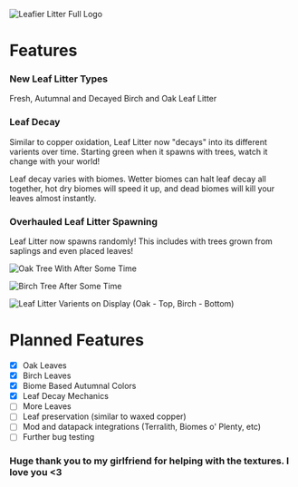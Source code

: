 ![Leafier Litter Full Logo](https://cdn.modrinth.com/data/cached_images/a4cbd96ce2fd72aeccccd5882f677aa9e3abef78.png)

# Features
### New Leaf Litter Types

Fresh, Autumnal and Decayed Birch and Oak Leaf Litter

### Leaf Decay

Similar to copper oxidation, Leaf Litter now "decays" into its different varients over time. Starting green when it spawns with trees, watch it change with your world!

Leaf decay varies with biomes. Wetter biomes can halt leaf decay all together, hot dry biomes will speed it up, and dead biomes will kill your leaves almost instantly.

### Overhauled Leaf Litter Spawning

Leaf Litter now spawns randomly! This includes with trees grown from saplings and even placed leaves!


![Oak Tree With After Some Time](https://cdn.modrinth.com/data/cached_images/94c95dcc71a37f326c7f8e10ce4ae0bce23856a3.png)

![Birch Tree After Some Time](https://cdn.modrinth.com/data/cached_images/c68cca37bf89172f558aa29311692de107c3467a.png)

![Leaf Litter Varients on Display (Oak - Top, Birch - Bottom)](https://cdn.modrinth.com/data/cached_images/99c4698a526e05aac95bda4684e03f9a03a5e042.png)

# Planned Features
- [x] Oak Leaves
- [x] Birch Leaves
- [x] Biome Based Autumnal Colors
- [x] Leaf Decay Mechanics
- [ ] More Leaves
- [ ] Leaf preservation (similar to waxed copper)
- [ ] Mod and datapack integrations (Terralith, Biomes o' Plenty, etc)
- [ ] Further bug testing

### Huge thank you to my girlfriend for helping with the textures. I love you <3
